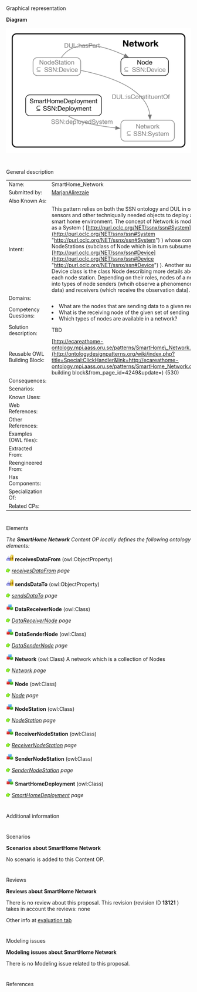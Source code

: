 # 

 Graphical representation



__Diagram__ 





[![Image:Network.png](./20170124090513!Network.png)](../Image/Network.png.md "Image:Network.png")





# 

 General description




|  |  |
| --- | --- |
|  Name:  |  SmartHome\_Network  |
|  Submitted by:  | [MarjanAlirezaie](../User/MarjanAlirezaie.md "User:MarjanAlirezaie")  |
|  Also Known As:  |  |
|  Intent:  |  This pattern relies on both the SSN ontology and DUL in order to represent sensors and other techniqually needed objects to deploy a network in a smart home environment.  The concept of Network is modeled in this pattern as a System ( [http://purl.oclc.org/NET/ssnx/ssn#System](http://purl.oclc.org/NET/ssnx/ssn#System "http://purl.oclc.org/NET/ssnx/ssn#System")  ) whose constituents are NodeStations (subclass of Node which is in turn subsumed by the class [http://purl.oclc.org/NET/ssnx/ssn#Device](http://purl.oclc.org/NET/ssnx/ssn#Device "http://purl.oclc.org/NET/ssnx/ssn#Device")  ). Another subsumee of the Device class is the class Node describing more details about the content of each node station. Depending on their roles, nodes of a network are devided into types of node senders (whcih observe a phenomenon and send the data) and receivers (which receive the observation data).  |
|  Domains:  |  |
|  Competency Questions:  | <li>       What are the nodes that are sending data to a given receiver?      </li><li>       What is the receiving node of the given set of sending nodes?      </li><li>       Which types of nodes are available in a network?      </li> |
|  Solution description:  |  TBD  |
|  Reusable OWL Building Block:  | [http://ecareathome-ontology.mpi.aass.oru.se/patterns/SmartHome\_Network.owl](http://ontologydesignpatterns.org/wiki/index.php?title=Special:ClickHandler&link=http://ecareathome-ontology.mpi.aass.oru.se/patterns/SmartHome_Network.owl&message=OWL building block&from_page_id=4249&update=)  (530)  |
|  Consequences:  |  |
|  Scenarios:  |  |
|  Known Uses:  |  |
|  Web References:  |  |
|  Other References:  |  |
|  Examples (OWL files):  |  |
|  Extracted From:  |  |
|  Reengineered From:  |  |
|  Has Components:  |  |
|  Specialization Of:  |  |
|  Related CPs:  |  |



  





# 

 Elements



_The
 __SmartHome Network__ 
 Content OP locally defines the following ontology elements:_ 





[![ObjectProperty](./20px-ObjectProperty.gif)](../Image/ObjectProperty.gif.md "ObjectProperty")
__receivesDataFrom__ 
 (owl:ObjectProperty)
 
[![](./11px-ArrowRight.gif)](../Image/ArrowRight.gif.md "ArrowRight.gif")
_[receivesDataFrom](./SmartHome_Network/receivesDataFrom.md "Submissions:SmartHome Network/receivesDataFrom") 
 page_ 



[![ObjectProperty](./20px-ObjectProperty.gif)](../Image/ObjectProperty.gif.md "ObjectProperty")
__sendsDataTo__ 
 (owl:ObjectProperty)
 
[![](./11px-ArrowRight.gif)](../Image/ArrowRight.gif.md "ArrowRight.gif")
_[sendsDataTo](./SmartHome_Network/sendsDataTo.md "Submissions:SmartHome Network/sendsDataTo") 
 page_ 



[![Class](./20px-Class.gif)](../Image/Class.gif.md "Class")
__DataReceiverNode__ 
 (owl:Class)
 
[![](./11px-ArrowRight.gif)](../Image/ArrowRight.gif.md "ArrowRight.gif")
_[DataReceiverNode](./SmartHome_Network/DataReceiverNode.md "Submissions:SmartHome Network/DataReceiverNode") 
 page_ 



[![Class](./20px-Class.gif)](../Image/Class.gif.md "Class")
__DataSenderNode__ 
 (owl:Class)
 
[![](./11px-ArrowRight.gif)](../Image/ArrowRight.gif.md "ArrowRight.gif")
_[DataSenderNode](./SmartHome_Network/DataSenderNode.md "Submissions:SmartHome Network/DataSenderNode") 
 page_ 



[![Class](./20px-Class.gif)](../Image/Class.gif.md "Class")
__Network__ 
 (owl:Class) A network which is a collection of Nodes
 
[![](./11px-ArrowRight.gif)](../Image/ArrowRight.gif.md "ArrowRight.gif")
_[Network](./SmartHome_Network.md "Submissions:SmartHome Network/Network") 
 page_ 



[![Class](./20px-Class.gif)](../Image/Class.gif.md "Class")
__Node__ 
 (owl:Class)
 
[![](./11px-ArrowRight.gif)](../Image/ArrowRight.gif.md "ArrowRight.gif")
_[Node](./SmartHome_Network/DataReceiverNode.md "Submissions:SmartHome Network/Node") 
 page_ 



[![Class](./20px-Class.gif)](../Image/Class.gif.md "Class")
__NodeStation__ 
 (owl:Class)
 
[![](./11px-ArrowRight.gif)](../Image/ArrowRight.gif.md "ArrowRight.gif")
_[NodeStation](./SmartHome_Network/NodeStation.md "Submissions:SmartHome Network/NodeStation") 
 page_ 



[![Class](./20px-Class.gif)](../Image/Class.gif.md "Class")
__ReceiverNodeStation__ 
 (owl:Class)
 
[![](./11px-ArrowRight.gif)](../Image/ArrowRight.gif.md "ArrowRight.gif")
_[ReceiverNodeStation](./SmartHome_Network/ReceiverNodeStation.md "Submissions:SmartHome Network/ReceiverNodeStation") 
 page_ 



[![Class](./20px-Class.gif)](../Image/Class.gif.md "Class")
__SenderNodeStation__ 
 (owl:Class)
 
[![](./11px-ArrowRight.gif)](../Image/ArrowRight.gif.md "ArrowRight.gif")
_[SenderNodeStation](./SmartHome_Network/SenderNodeStation.md "Submissions:SmartHome Network/SenderNodeStation") 
 page_ 



[![Class](./20px-Class.gif)](../Image/Class.gif.md "Class")
__SmartHomeDeployment__ 
 (owl:Class)
 
[![](./11px-ArrowRight.gif)](../Image/ArrowRight.gif.md "ArrowRight.gif")
_[SmartHomeDeployment](./SmartHome_Network/SmartHomeDeployment.md "Submissions:SmartHome Network/SmartHomeDeployment") 
 page_ 


# 

 Additional information



# 

 Scenarios




__Scenarios about SmartHome Network__ 


 No scenario is added to this Content OP.
 




# 

 Reviews




__Reviews about SmartHome Network__ 


 There is no review about this proposal.
This revision (revision ID
 __13121__ 
 ) takes in account the reviews: none
 



 Other info at
 [evaluation tab](http://ontologydesignpatterns.org/wiki/index.php?title=Submissions:SmartHome_Network&action=evaluation "http://ontologydesignpatterns.org/wiki/index.php?title=Submissions:SmartHome_Network&action=evaluation") 





  





# 

 Modeling issues




__Modeling issues about SmartHome Network__ 


 There is no Modeling issue related to this proposal.
 




  





# 

 References